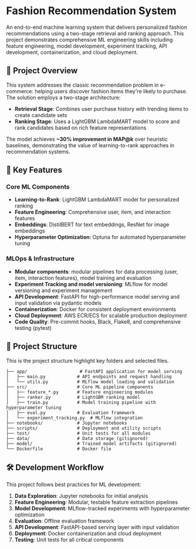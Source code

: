 # Fashion Recommendation System

An end-to-end machine learning system that delivers personalized fashion recommendations using a two-stage retrieval and ranking approach. This project demonstrates comprehensive ML engineering skills including feature engineering, model development, experiment tracking, API development, containerization, and cloud deployment.

## 🎯 Project Overview

This system addresses the classic recommendation problem in e-commerce: helping users discover fashion items they're likely to purchase. The solution employs a two-stage architecture:

- **Retrieval Stage**: Combines user purchase history with trending items to create candidate sets
- **Ranking Stage**: Uses a LightGBM LambdaMART model to score and rank candidates based on rich feature representations

The model achieves **~30% improvement in MAP@k** over heuristic baselines, demonstrating the value of learning-to-rank approaches in recommendation systems.

## 🔧 Key Features


### Core ML Components
- **Learning-to-Rank**: LightGBM LambdaMART model for personalized ranking
- **Feature Engineering**: Comprehensive user, item, and interaction features
- **Embeddings**: DistilBERT for text embeddings, ResNet for image embeddings
- **Hyperparameter Optimization**: Optuna for automated hyperparameter tuning


### MLOps & Infrastructure
- **Modular components**: modular pipelines for data processing (user, item, interaction features), model training and evaluation
- **Experiment Tracking and model versioning**: MLflow for model versioning and experiment management
- **API Development**: FastAPI for high-performance model serving and input validation via pydantic models
- **Containerization**: Docker for consistent deployment environments
- **Cloud Deployment**: AWS ECR/ECS for scalable production deployment
- **Code Quality**: Pre-commit hooks, Black, Flake8, and comprehensive testing (pytest)


## 📁 Project Structure

This is the project structure highlight key folders and selected files.

```
├── app/                    # FastAPI application for model serving
│   ├── main.py            # API endpoints and request handling
│   └── utils.py           # MLflow model loading and validation
├── src/                   # Core ML pipeline components
│   ├── feature_*.py       # Feature engineering modules
│   ├── ranker.py          # LightGBM ranking model
│   ├── train.py           # Model training pipeline with hyperparameter tuning
│   ├── eval.py            # Evaluation framework
│   └── experiment_tracking.py  # MLflow integration
├── notebooks/             # Jupyter notebooks
├── scripts/               # Deployment and utility scripts
├── test/                  # Unit tests for all modules
├── data/                  # Data storage (gitignored)
├── model/                 # Trained model artifacts (gitignored)
└── Dockerfile             # Docker file
```

## 🛠️ Development Workflow

This project follows best practices for ML development:

1. **Data Exploration**: Jupyter notebooks for initial analysis
2. **Feature Engineering**: Modular, testable feature extraction pipelines
3. **Model Development**: MLflow-tracked experiments with hyperparameter optimization
4. **Evaluation**: Offline evaluation framework
5. **API Development**: FastAPI-based serving layer with input validation
6. **Deployment**: Docker containerization and cloud deployment
7. **Testing**: Unit tests for all critical components

